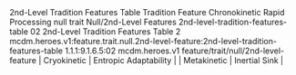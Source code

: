 <ability>
  <name>2nd-Level Tradition Features Table</name>
  <keywords>
    <keyword>Tradition</keyword>
  </keywords>
  <type>Feature</type>
  <distance>Chronokinetic</distance>
  <target>Rapid Processing</target>
  <metadata>
    <class>null</class>
    <feature_type>trait</feature_type>
    <file_dpath>Null/2nd-Level Features</file_dpath>
    <item_id>2nd-level-tradition-features-table</item_id>
    <item_index>02</item_index>
    <item_name>2nd-Level Tradition Features Table</item_name>
    <level>2</level>
    <scc>mcdm.heroes.v1:feature.trait.null.2nd-level-feature:2nd-level-tradition-features-table</scc>
    <scdc>1.1.1:9.1.6.5:02</scdc>
    <source>mcdm.heroes.v1</source>
    <type>feature/trait/null/2nd-level-feature</type>
  </metadata>
  <effects>
    <effect type="mundane">| Cryokinetic   | Entropic Adaptability |
| Metakinetic   | Inertial Sink         |</effect>
  </effects>
</ability>
